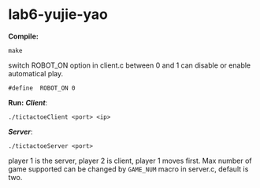 # lab6-yujie-yao

**Compile:**

	make

switch ROBOT_ON option in  client.c between 0 and 1 can disable or enable automatical play. 

	#define  ROBOT_ON 0
	

**Run:**
***Client***:

	./tictactoeClient <port> <ip>

***Server***:

	./tictactoeServer <port> 

	
player 1 is the server, player 2 is client, player 1 moves first.
Max number of game supported can be changed by `GAME_NUM` macro in server.c, default is two.

